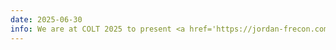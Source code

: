 ```yaml
---
date: 2025-06-30
info: We are at COLT 2025 to present <a href='https://jordan-frecon.com/publications/2025-gao-b-w-colt-csouc'>When to Learn - Conformal Scores as Online Update Criteria</a> at the <i>Predictions and Uncertainty</i> workshop
---
```


